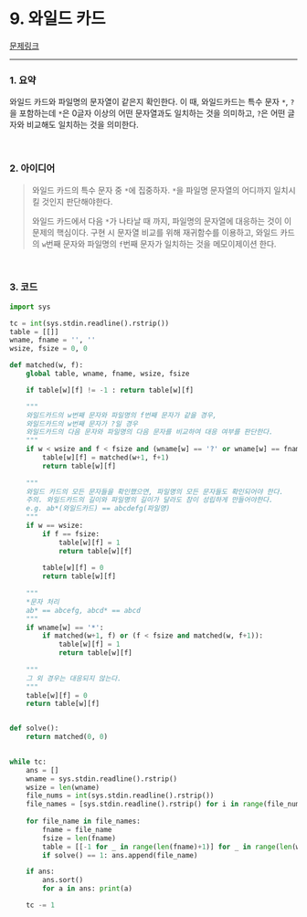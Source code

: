 # 9. 와일드 카드

[문제링크](https://algospot.com/judge/problem/read/WILDCARD)

---

### 1. 요약

와일드 카드와 파일명의 문자열이 같은지 확인한다. 이 때, 와일드카드는 특수 문자 `*`, `?`을 포함하는데 `*`은 0글자 이상의 어떤 문자열과도 일치하는 것을 의미하고, `?`은 어떤 글자와 비교해도 일치하는 것을 의미한다.

<br/>

### 2. 아이디어

>
>
>와일드 카드의 특수 문자 중 `*`에 집중하자. `*`을 파일명 문자열의 어디까지 일치시킬 것인지 판단해야한다. 
>
>와일드 카드에서 다음 `*`가 나타날 때 까지, 파일명의 문자열에 대응하는 것이 이 문제의 핵심이다. 구현 시 문자열 비교를 위해 재귀함수를 이용하고, 와일드 카드의 `w`번째 문자와 파일명의 `f`번째 문자가 일치하는 것을 메모이제이션 한다.

<br/>

### 3. 코드

```python
import sys

tc = int(sys.stdin.readline().rstrip())
table = [[]]
wname, fname = '', ''
wsize, fsize = 0, 0

def matched(w, f):
    global table, wname, fname, wsize, fsize

    if table[w][f] != -1 : return table[w][f]

    """
    와일드카드의 w번째 문자와 파일명의 f번째 문자가 같을 경우,
    와일드카드의 w번째 문자가 ?일 경우
    와일드카드의 다음 문자와 파일명의 다음 문자를 비교하여 대응 여부를 판단한다.
    """
    if w < wsize and f < fsize and (wname[w] == '?' or wname[w] == fname[f]):
        table[w][f] = matched(w+1, f+1)
        return table[w][f]
    
    """
    와일드 카드의 모든 문자들을 확인했으면, 파일명의 모든 문자들도 확인되어야 한다.
    주의. 와일드카드의 길이와 파일명의 길이가 달라도 참이 성립하게 만들어야한다.
    e.g. ab*(와일드카드) == abcdefg(파일명)
    """
    if w == wsize:
        if f == fsize:
            table[w][f] = 1
            return table[w][f]
    
        table[w][f] = 0
        return table[w][f]
    
    """
    *문자 처리
    ab* == abcefg, abcd* == abcd
    """
    if wname[w] == '*':
        if matched(w+1, f) or (f < fsize and matched(w, f+1)):
            table[w][f] = 1
            return table[w][f]
    
    """
    그 외 경우는 대응되지 않는다.
    """
    table[w][f] = 0
    return table[w][f]


def solve():
    return matched(0, 0)
    

while tc:
    ans = []
    wname = sys.stdin.readline().rstrip()
    wsize = len(wname)
    file_nums = int(sys.stdin.readline().rstrip())
    file_names = [sys.stdin.readline().rstrip() for i in range(file_nums)]
    
    for file_name in file_names:
        fname = file_name
        fsize = len(fname)
        table = [[-1 for _ in range(len(fname)+1)] for _ in range(len(wname)+1)]
        if solve() == 1: ans.append(file_name)

    if ans: 
        ans.sort()
        for a in ans: print(a)

    tc -= 1
```

